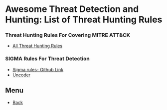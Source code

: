 # Awesome Threat Detection and Hunting: List of Threat Hunting Rules

### Threat Hunting Rules For Covering MITRE ATT&CK
- [All Threat Hunting Rules](https://threat-hunting.github.io/awesome_Threat-Hunting/Threat%20Hunting%20Rule%20Set/Rules%20for%20covering%20MITRE%20ATT&CK/)


### SIGMA Rules For Threat Detection 
- [Sigma rules- Github Link](https://github.com/Neo23x0/sigma/tree/master/rules)
- [Uncoder](https://uncoder.io/)


## Menu 
- [Back](https://threat-hunting.github.io/awesome_Threat-Hunting/)
